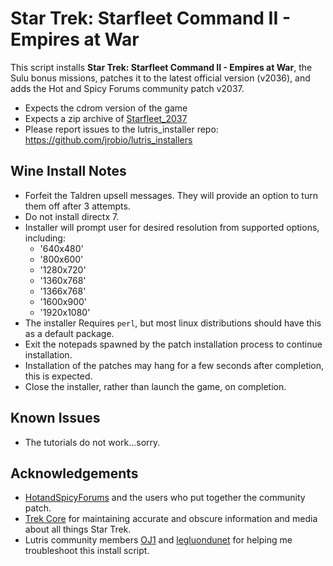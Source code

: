 # Star Trek: Starfleet Command II - Empires at War

This script installs **Star Trek: Starfleet Command II - Empires at War**, the
Sulu bonus missions, patches it to the latest official version (v2036), and adds
the Hot and Spicy Forums community patch v2037.

- Expects the cdrom version of the game
- Expects a zip archive of [Starfleet_2037](https://hotandspicyforums.com/sfc2-empires-at-war-patch-2-037-t20068.html)
- Please report issues to the lutris_installer repo: 
https://github.com/jrobio/lutris_installers

## Wine Install Notes
- Forfeit the Taldren upsell messages. They will provide an option to turn them
off after 3 attempts.
- Do not install directx 7.
- Installer will prompt user for desired resolution from supported options, 
including:
    - '640x480'
    - '800x600'
    - '1280x720'
    - '1360x768'
    - '1366x768'
    - '1600x900'
    - '1920x1080'
- The installer Requires `perl`, but most linux distributions should have this 
as a default package.
- Exit the notepads spawned by the patch installation process to continue
installation.
- Installation of the patches may hang for a few seconds after completion, this 
is expected.
- Close the installer, rather than launch the game, on completion.

## Known Issues

- The tutorials do not work...sorry.

## Acknowledgements

- [HotandSpicyForums](https://hotandspicyforums.com/sfc2-empires-at-war-patch-2-037-t20068.html)
and the users who put together the community patch.
- [Trek Core](https://gaming.trekcore.com/starfleetcommand2/index.html) for 
maintaining accurate and obscure information and media about all things Star 
Trek.
- Lutris community members [OJ1](https://forums.lutris.net/u/oj1/summary) and 
[legluondunet](https://forums.lutris.net/u/legluondunet/summary) for helping me
troubleshoot this install script.